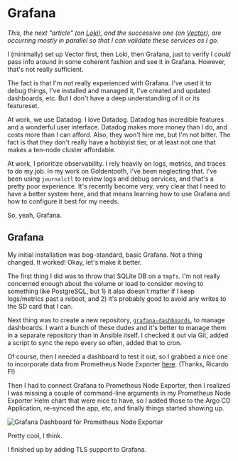 # Grafana

_This, the next "article" (on [Loki](./044_loki.md)), and the successive one (on [Vector](./045_vector.md)), are occurring mostly in parallel so that I can validate these services as I go._

I (minimally) set up Vector first, then Loki, then Grafana, just to verify I _could_ pass info around in some coherent fashion and see it in Grafana. However, that's not really sufficient.

The fact is that I'm not really experienced with Grafana. I've used it to debug things, I've installed and managed it, I've created and updated dashboards, etc. But I don't have a deep understanding of it or its featureset.

At work, we use Datadog. I love Datadog. Datadog has incredible features and a wonderful user interface. Datadog makes more money than I do, and costs more than I can afford. Also, they won't hire me, but I'm not bitter. The fact is that they don't really have a hobbyist tier, or at least not one that makes a ten-node cluster affordable.

At work, I prioritize observability. I rely heavily on logs, metrics, and traces to do my job. In my work on Goldentooth, I've been neglecting that. I've been using `journalctl` to review logs and debug services, and that's a pretty poor experience. It's recently become very, very clear that I need to have a better system here, and that means learning how to use Grafana and how to configure it best for my needs.

So, yeah, Grafana.

## Grafana

My initial installation was bog-standard, basic Grafana. Not a thing changed. It worked! Okay, let's make it better.

The first thing I did was to throw that SQLite DB on a `tmpfs`. I'm not really concerned enough about the volume or load to consider moving to something like PostgreSQL, but 1) it also doesn't matter if I keep logs/metrics past a reboot, and 2) it's probably good to avoid any writes to the SD card that I can.

Next thing was to create a new repository, [`grafana-dashboards`](https://github.com/goldentooth/grafana-dashboards/), to manage dashboards. I want a bunch of these dudes and it's better to manage them in a separate repository than in Ansible itself. I checked it out via Git, added a script to sync the repo every so often, added that to cron.

Of course, then I needed a dashboard to test it out, so I grabbed a nice one to incorporate data from Prometheus Node Exporter [here](https://github.com/rfmoz/grafana-dashboards/tree/master/prometheus). (Thanks, Ricardo F!)

Then I had to connect Grafana to Prometheus Node Exporter, then I realized I was missing a couple of command-line arguments in my Prometheus Node Exporter Helm chart that were nice to have, so I added those to the Argo CD Application, re-synced the app, etc, and finally things started showing up.

![Grafana Dashboard for Prometheus Node Exporter](./images/043_grafana_dashboard_1.png)

Pretty cool, I think.

I finished up by adding TLS support to Grafana.

